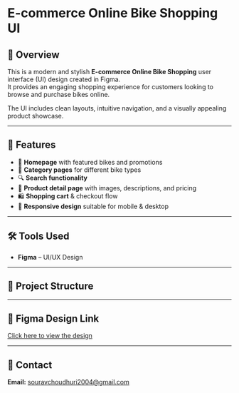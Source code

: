 # E-commerce Online Bike Shopping UI

## 📌 Overview
This is a modern and stylish **E-commerce Online Bike Shopping** user interface (UI) design created in Figma.  
It provides an engaging shopping experience for customers looking to browse and purchase bikes online.  

The UI includes clean layouts, intuitive navigation, and a visually appealing product showcase.

---

## 🎯 Features
- 🛒 **Homepage** with featured bikes and promotions
- 📂 **Category pages** for different bike types
- 🔍 **Search functionality**
- 📄 **Product detail page** with images, descriptions, and pricing
- 🛍 **Shopping cart** & checkout flow
- 📱 **Responsive design** suitable for mobile & desktop

---

## 🛠 Tools Used
- **Figma** – UI/UX Design

---

## 📂 Project Structure


---

## 🔗 Figma Design Link
[Click here to view the design](https://www.figma.com/design/lAd1oD6MRJJyvI56H1Qcsr/e-commerce-Online-Bike-Shopping-ui?node-id=1-4&t=nWn4wjH8qu7X2uUI-1)

---

## 📧 Contact
**Email:** souravchoudhuri2004@gmail.com  

